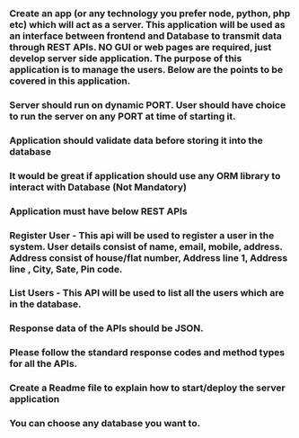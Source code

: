 ### Create an app (or any technology you prefer node, python, php etc) which will act as a server. This application will be used as an interface between frontend and Database to transmit data through REST APIs. NO GUI or web pages are required, just develop server side application. The purpose of this application is to manage the users. Below are the points to be covered in this application.

### Server should run on dynamic PORT. User should have choice to run the server on any PORT at time of starting it.

### Application should validate data before storing it into the database

### It would be great if application should use any ORM library to interact with Database (Not Mandatory)

### Application must have below REST APIs

### Register User - This api will be used to register a user in the system. User details consist of name, email, mobile, address. Address consist of house/flat number, Address line 1, Address line , City, Sate, Pin code.

### List Users - This API will be used to list all the users which are in the database.

### Response data of the APIs should be JSON.

### Please follow the standard response codes and method types for all the APIs.

### Create a Readme file to explain how to start/deploy the server application

### You can choose any database you want to.